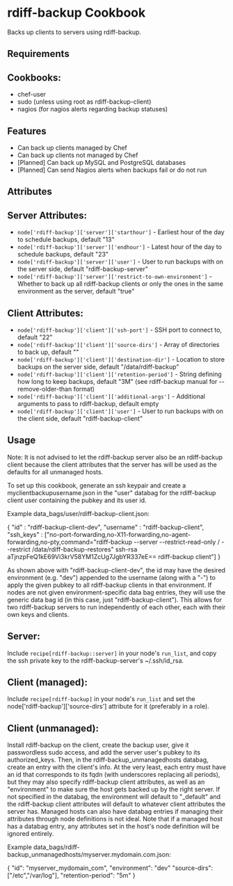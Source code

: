 rdiff-backup Cookbook
=====================

Backs up clients to servers using rdiff-backup.

Requirements
------------

## Cookbooks:

* chef-user
* sudo (unless using root as rdiff-backup-client)
* nagios (for nagios alerts regarding backup statuses)

Features
--------

* Can back up clients managed by Chef
* Can back up clients not managed by Chef
* [Planned] Can back up MySQL and PostgreSQL databases
* [Planned] Can send Nagios alerts when backups fail or do not run

Attributes
----------

## Server Attributes:

* `node['rdiff-backup']['server']['starthour']` - Earliest hour of the day to schedule backups, default "13"
* `node['rdiff-backup']['server']['endhour']` - Latest hour of the day to schedule backups, default "23"
* `node['rdiff-backup']['server']['user']` - User to run backups with on the server side, default "rdiff-backup-server"
* `node['rdiff-backup']['server']['restrict-to-own-environment']` - Whether to back up all rdiff-backup clients or only the ones in the same environment as the server, default "true"

## Client Attributes:

* `node['rdiff-backup']['client']['ssh-port']` - SSH port to connect to, default "22"
* `node['rdiff-backup']['client']['source-dirs']` - Array of directories to back up, default ""
* `node['rdiff-backup']['client']['destination-dir']` - Location to store backups on the server side, default "/data/rdiff-backup"
* `node['rdiff-backup']['client']['retention-period']` - String defining how long to keep backups, default "3M" (see rdiff-backup manual for --remove-older-than format)
* `node['rdiff-backup']['client']['additional-args']` - Additional arguments to pass to rdiff-backup, default empty
* `node['rdiff-backup']['client']['user']` - User to run backups with on the client side, default "rdiff-backup-client"

Usage
-----

Note: It is not advised to let the rdiff-backup server also be an rdiff-backup client because the client attributes that the server has will be used as the defaults for all unmanaged hosts.

To set up this cookbook, generate an ssh keypair and create a myclientbackupusername.json in the "user" databag for the rdiff-backup client user containing the pubkey and its user id.

Example data_bags/user/rdiff-backup-client.json:

{
  "id"        : "rdiff-backup-client-dev",
  "username"  : "rdiff-backup-client",
  "ssh_keys"  : ["no-port-forwarding,no-X11-forwarding,no-agent-forwarding,no-pty,command=\"rdiff-backup --server --restrict-read-only / --restrict /data/rdiff-backup-restores\" ssh-rsa aTjnzpFeQ1kE69Vi3krV58YM1ZcUg7JgbYR337eE== rdiff-backup client"]
}

As shown above with "rdiff-backup-client-dev", the id may have the desired environment (e.g. "dev") appended to the username (along with a "-") to apply the given pubkey to all rdiff-backup clients in that environment.  If nodes are not given environment-specific data bag entries, they will use the generic data bag id (in this case, just "rdiff-backup-client").  This allows for two rdiff-backup servers to run independently of each other, each with their own keys and clients.

## Server:

Include `recipe[rdiff-backup::server]` in your node's `run_list`, and copy the ssh private key to the rdiff-backup-server's ~/.ssh/id_rsa.

## Client (managed):

Include `recipe[rdiff-backup]` in your node's `run_list` and set the node['rdiff-backup']['source-dirs'] attribute for it (preferably in a role).

## Client (unmanaged):

Install rdiff-backup on the client, create the backup user, give it passwordless sudo access, and add the server user's pubkey to its authorized_keys.  Then, in the rdiff-backup_unmanagedhosts databag, create an entry with the client's info.  At the very least, each entry must have an id that corresponds to its fqdn (with underscores replacing all periods), but they may also specify rdiff-backup client attributes, as well as an "environment" to make sure the host gets backed up by the right server.  If not specified in the databag, the environment will default to "_default" and the rdiff-backup client attributes will default to whatever client attributes the server has.  Managed hosts can also have databag entries if managing their attributes through node definitions is not ideal.  Note that if a managed host has a databag entry, any attributes set in the host's node definition will be ignored entirely.

Example data_bags/rdiff-backup_unmanagedhosts/myserver.mydomain.com.json:

{
    "id": "myserver_mydomain_com",
    "environment": "dev"
    "source-dirs": ["/etc","/var/log"],
    "retention-period": "5m"
}
